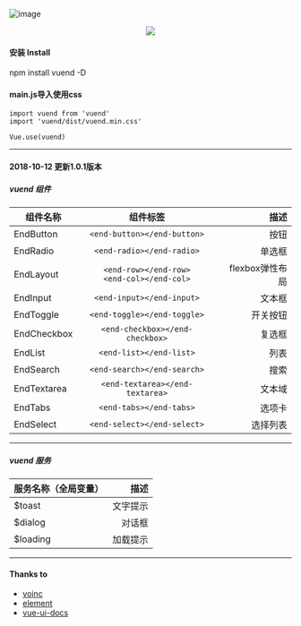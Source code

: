 ![image](https://github.com/SkinsTY/vuend/blob/master/example/assets/img/logo.png)
<p align="center">
  <a href="https://skinsty.github.io/Vuend/docs/">
    <img src="https://github.com/SkinsTY/vuend/raw/master/logo.png">
  </a>
</p>

#### 安装 Install
npm install vuend -D
#### main.js导入使用css
``` javascriptimport Vue from 'vue'
import vuend from 'vuend'
import 'vuend/dist/vuend.min.css'

Vue.use(vuend)
```
*****
#### 2018-10-12 更新1.0.1版本
##### vuend 组件

组件名称|组件标签|描述
---|:--:|---:
EndButton|`<end-button></end-button>`|按钮
EndRadio|`<end-radio></end-radio>`|单选框
EndLayout|`<end-row></end-row>`<br />`<end-col></end-col>`|flexbox弹性布局
EndInput|`<end-input></end-input>`|文本框
EndToggle|`<end-toggle></end-toggle>`|开关按钮
EndCheckbox|`<end-checkbox></end-checkbox>`|复选框
EndList|`<end-list></end-list>`|列表
EndSearch|`<end-search></end-search>`|搜索
EndTextarea|`<end-textarea></end-textarea>`|文本域
EndTabs|`<end-tabs></end-tabs>`|选项卡
EndSelect|`<end-select></end-select>`|选择列表
*****
##### vuend 服务
服务名称（全局变量）|描述
:--|---:
$toast|文字提示
$dialog|对话框
$loading|加载提示
****

#### Thanks to
- [voinc](https://github.com/wangdahoo/vonic)
- [element](https://github.com/ElemeFE/element)
- [vue-ui-docs](https://github.com/kitorv/vue-ui-docs)
